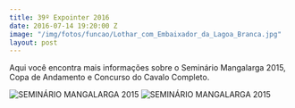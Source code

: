 ```yaml
---
title: 39º Expointer 2016
date: 2016-07-14 19:20:00 Z
image: "/img/fotos/funcao/Lothar_com_Embaixador_da_Lagoa_Branca.jpg"
layout: post
---
```


Aqui você encontra mais informações sobre o Seminário Mangalarga 2015, Copa de Andamento e Concurso do Cavalo Completo.

<!-- more -->

<img class="photos-thumb" src="{{site.baseurl}}/img/2015-05-24-seminario-mangalarga-1.jpg" alt="SEMINÁRIO MANGALARGA 2015">
<img class="photos-thumb" src="{{site.baseurl}}/img/2015-05-24-seminario-mangalarga-2.jpg" alt="SEMINÁRIO MANGALARGA 2015">
